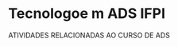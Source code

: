 # Tecnologoe m ADS IFPI           
ATIVIDADES RELACIONADAS AO CURSO DE ADS                       
  

